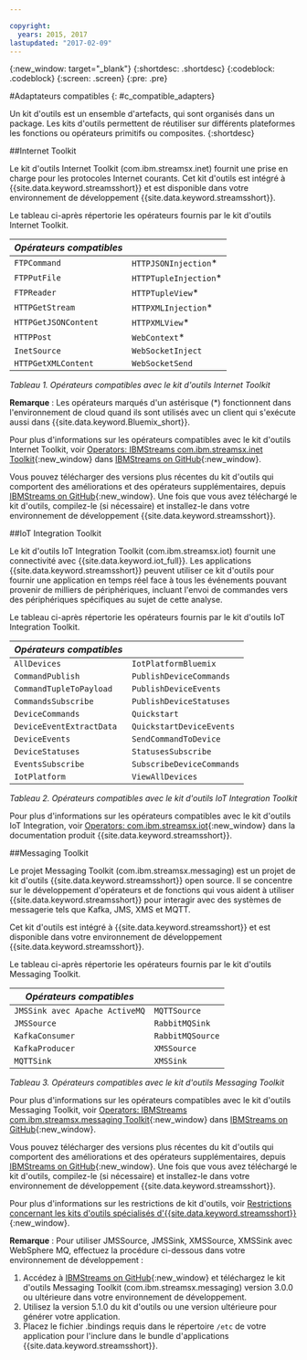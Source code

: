 ```yaml
---

copyright:
  years: 2015, 2017
lastupdated: "2017-02-09"
---
```


<!-- Attribute definitions --> 
{:new_window: target="_blank"}
{:shortdesc: .shortdesc}
{:codeblock: .codeblock}
{:screen: .screen}
{:pre: .pre}

#Adaptateurs compatibles
{: #c_compatible_adapters}


Un kit d'outils est un ensemble d'artefacts, qui sont organisés dans un package. Les kits d'outils permettent de réutiliser sur différents plateformes les fonctions ou opérateurs primitifs ou composites.
{:shortdesc}

##Internet Toolkit

Le kit d'outils Internet Toolkit (com.ibm.streamsx.inet) fournit une prise en charge pour les protocoles Internet courants. Cet kit d'outils est intégré à {{site.data.keyword.streamsshort}} et est disponible dans votre environnement de développement {{site.data.keyword.streamsshort}}.

Le tableau ci-après répertorie les opérateurs fournis par le kit d'outils Internet Toolkit.


| ***Opérateurs compatibles*** | 							           |
| ---------------------------| ----------------------- |
| `FTPCommand` 	   		 	     |	`HTTPJSONInjection`*   | 	 	 	
|  `FTPPutFile`				       |	`HTTPTupleInjection`*	 |
| `FTPReader`    	 		       | 	`HTTPTupleView`*		   |
| `HTTPGetStream`			       | 	`HTTPXMLInjection`*		 |
| `HTTPGetJSONContent`	 	   |  `HTTPXMLView`*			 	 |
| `HTTPPost`				         |  `WebContext`*				   |
| `InetSource`				       |  `WebSocketInject`			 |
| `HTTPGetXMLContent`		     |  `WebSocketSend`			 	 |

*Tableau 1. Opérateurs compatibles avec le kit d'outils Internet Toolkit*

**Remarque** : Les opérateurs marqués d'un astérisque (*) fonctionnent dans l'environnement de cloud quand ils sont utilisés avec un client qui s'exécute aussi dans {{site.data.keyword.Bluemix_short}}.

Pour plus d'informations sur les opérateurs compatibles avec le kit d'outils Internet Toolkit, voir [Operators: IBMStreams com.ibm.streamsx.inet Toolkit](http://ibmstreams.github.io/streamsx.inet/com.ibm.streamsx.inet/doc/spldoc/html/toolkits/ix$Operator.html){:new_window} dans [IBMStreams on GitHub](https://github.com/IBMStreams){:new_window}.

Vous pouvez télécharger des versions plus récentes du kit d'outils qui comportent des améliorations et des opérateurs supplémentaires, depuis [IBMStreams on GitHub](https://github.com/IBMStreams){:new_window}. Une fois que vous avez téléchargé le kit d'outils, compilez-le (si nécessaire) et installez-le dans votre environnement de développement {{site.data.keyword.streamsshort}}.

##IoT Integration Toolkit

Le kit d'outils IoT Integration Toolkit (com.ibm.streamsx.iot) fournit une connectivité avec {{site.data.keyword.iot_full}}. Les applications {{site.data.keyword.streamsshort}} peuvent utiliser ce kit d'outils pour fournir une application en temps réel face à tous les événements pouvant provenir de milliers de périphériques, incluant l'envoi de commandes vers des périphériques spécifiques au sujet de cette analyse.

Le tableau ci-après répertorie les opérateurs fournis par le kit d'outils IoT Integration Toolkit.


| ***Opérateurs compatibles*** | 							               |
| ---------------------------| --------------------------- |
| `AllDevices` 	   			     |	`IotPlatformBluemix`  		 | 	 	 	
| `CommandPublish`		 	     |	`PublishDeviceCommands`		 |
| `CommandTupleToPayload`	   | 	`PublishDeviceEvents`	 	   |
| `CommandsSubscribe`	 	     | 	`PublishDeviceStatuses`		 |
| `DeviceCommands`	 	 	     |  `Quickstart`				       |
| `DeviceEventExtractData`	 |  `QuickstartDeviceEvents`	 |
| `DeviceEvents`			       |  `SendCommandToDevice`		   |
| `DeviceStatuses`		 	     |  `StatusesSubscribe`			   |
| `EventsSubscribe`			     |  `SubscribeDeviceCommands`	 |
| `IotPlatform`				       |  `ViewAllDevices`			     |

*Tableau 2. Opérateurs compatibles avec le kit d'outils IoT Integration Toolkit*

Pour plus d'informations sur les opérateurs compatibles avec le kit d'outils IoT Integration, voir [Operators: com.ibm.streamsx.iot](http://www.ibm.com/support/knowledgecenter/SSCRJU_4.2.0/com.ibm.streams.toolkits.doc/spldoc/dita/tk$com.ibm.streamsx.iot/ix$Operator.html?lang=en){:new_window} dans la documentation produit {{site.data.keyword.streamsshort}}.

##Messaging Toolkit

Le projet Messaging Toolkit (com.ibm.streamsx.messaging) est un projet de kit d'outils {{site.data.keyword.streamsshort}} open source. Il se concentre sur le développement d'opérateurs et de fonctions qui vous aident à utiliser {{site.data.keyword.streamsshort}} pour interagir avec des systèmes de messagerie tels que Kafka, JMS, XMS et MQTT. 

Cet kit d'outils est intégré à {{site.data.keyword.streamsshort}} et est disponible dans votre environnement de développement {{site.data.keyword.streamsshort}}.

Le tableau ci-après répertorie les opérateurs fournis par le kit d'outils Messaging Toolkit.


| ***Opérateurs compatibles*** 		    | 						       |
| ---------------------------------	| ------------------ |
| `JMSSink avec Apache ActiveMQ`   	|	`MQTTSource`  	   | 	 	 	
| `JMSSource`		 	 			            |	`RabbitMQSink`		 |
| `KafkaConsumer`	 				          | `RabbitMQSource`	 |
| `KafkaProducer`	 	 			          | `XMSSource`	       |
| `MQTTSink`	 	 	 			            |  `XMSSink`				 |

*Tableau 3. Opérateurs compatibles avec le kit d'outils Messaging Toolkit*

Pour plus d'informations sur les opérateurs compatibles avec le kit d'outils Messaging Toolkit, voir [Operators: IBMStreams com.ibm.streamsx.messaging Toolkit](http://ibmstreams.github.io/streamsx.messaging/com.ibm.streamsx.messaging/doc/spldoc/html/toolkits/ix$Operator.html){:new_window} dans [IBMStreams on GitHub](https://github.com/IBMStreams){:new_window}.

Vous pouvez télécharger des versions plus récentes du kit d'outils qui comportent des améliorations et des opérateurs supplémentaires, depuis [IBMStreams on GitHub](https://github.com/IBMStreams){:new_window}. Une fois que vous avez téléchargé le kit d'outils, compilez-le (si nécessaire) et installez-le dans votre environnement de développement {{site.data.keyword.streamsshort}}.

Pour plus d'informations sur les restrictions de kit d'outils, voir [Restrictions concernant les kits d'outils spécialisés d'{{site.data.keyword.streamsshort}}](http://www.ibm.com/support/knowledgecenter/SSCRJU_4.2.0/com.ibm.streams.install.doc/doc/ibminfospherestreams-install-toolkit-restrictions.html){:new_window}.

**Remarque** : Pour utiliser JMSSource, JMSSink, XMSSource, XMSSink avec WebSphere MQ, effectuez la procédure ci-dessous dans votre environnement de développement : 

1. Accédez à [IBMStreams on GitHub](https://github.com/IBMStreams){:new_window} et téléchargez le kit d'outils Messaging Toolkit (com.ibm.streamsx.messaging) version 3.0.0 ou ultérieure dans votre environnement de développement.
2. Utilisez la version 5.1.0 du kit d'outils ou une version ultérieure pour générer votre application.
3. Placez le fichier .bindings requis dans le répertoire `/etc` de votre application pour l'inclure dans le bundle d'applications {{site.data.keyword.streamsshort}}.
